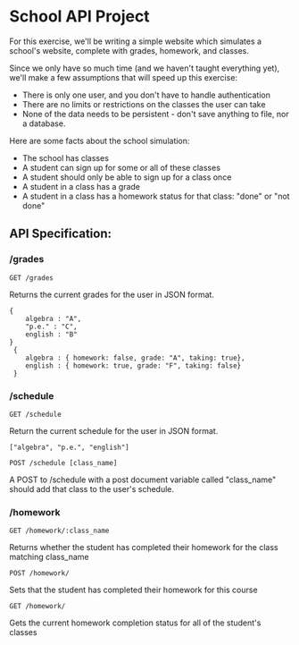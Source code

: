 # School API Project  

For this exercise, we'll be writing a simple website which simulates a school's website, complete with grades, homework, and classes.

Since we only have so much time (and we haven't taught everything yet), we'll make a few assumptions that will speed up this exercise:
* There is only one user, and you don't have to handle authentication
* There are no limits or restrictions on the classes the user can take
* None of the data needs to be persistent - don't save anything to file, nor a database.

Here are some facts about the school simulation:
* The school has classes
* A student can sign up for some or all of these classes
* A student should only be able to sign up for a class once
* A student in a class has a grade
* A student in a class has a homework status for that class: "done" or "not done"

## API Specification:

### /grades

```GET /grades```

Returns the current grades for the user in JSON format.

```
{
    algebra : "A",
    "p.e." : "C",
    english : "B"
}
 {
 	algebra : { homework: false, grade: "A", taking: true},
 	english : { homework: true, grade: "F", taking: false} 
 }

```
### /schedule

```GET /schedule```

Return the current schedule for the user in JSON format.

```["algebra", "p.e.", "english"]```


```POST /schedule [class_name]```

A POST to /schedule with a post document variable called "class_name" should add that class to the user's schedule.

### /homework

```GET /homework/:class_name```

Returns whether the student has completed their homework for the class matching class_name

```POST /homework/```

Sets that the student has completed their homework for this course

```GET /homework/```

Gets the current homework completion status for all of the student's classes
